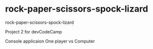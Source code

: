# rock-paper-scissors-spock-lizard
rock-paper-scissors-spock-lizard

Project 2 for devCodeCamp

Console applicaion 
  One player vs Computer

